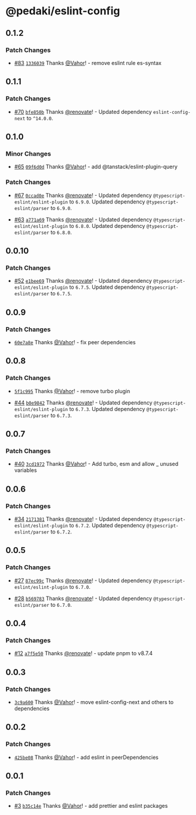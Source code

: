 # @pedaki/eslint-config

## 0.1.2

### Patch Changes

- [#83](https://github.com/PedakiHQ/pedaki/pull/83) [`1336039`](https://github.com/PedakiHQ/pedaki/commit/13360396730387655defda7949f86041134c6a46) Thanks [@Vahor](https://github.com/Vahor)! - remove eslint rule es-syntax

## 0.1.1

### Patch Changes

- [#70](https://github.com/PedakiHQ/pedaki/pull/70) [`bfe850b`](https://github.com/PedakiHQ/pedaki/commit/bfe850b540a4921ed4df7e9ac8084e88f16c8cec) Thanks [@renovate](https://github.com/apps/renovate)! - Updated dependency `eslint-config-next` to `^14.0.0`.

## 0.1.0

### Minor Changes

- [#65](https://github.com/PedakiHQ/pedaki/pull/65) [`09f6d0d`](https://github.com/PedakiHQ/pedaki/commit/09f6d0d3f8f7ce477c6a77e6e22bc60bfa2f81d3) Thanks [@Vahor](https://github.com/Vahor)! - add @tanstack/eslint-plugin-query

### Patch Changes

- [#67](https://github.com/PedakiHQ/pedaki/pull/67) [`0ccad0e`](https://github.com/PedakiHQ/pedaki/commit/0ccad0e6cc66c8bb7e26bedf03444008ee53ac25) Thanks [@renovate](https://github.com/apps/renovate)! - Updated dependency `@typescript-eslint/eslint-plugin` to `6.9.0`.
  Updated dependency `@typescript-eslint/parser` to `6.9.0`.

- [#63](https://github.com/PedakiHQ/pedaki/pull/63) [`a771a69`](https://github.com/PedakiHQ/pedaki/commit/a771a69f214f1521039bae3afe0621d8bf7616bb) Thanks [@renovate](https://github.com/apps/renovate)! - Updated dependency `@typescript-eslint/eslint-plugin` to `6.8.0`.
  Updated dependency `@typescript-eslint/parser` to `6.8.0`.

## 0.0.10

### Patch Changes

- [#52](https://github.com/PedakiHQ/pedaki/pull/52) [`e1bee69`](https://github.com/PedakiHQ/pedaki/commit/e1bee69648af797d281d7dd7dfe5a02a503f25aa) Thanks [@renovate](https://github.com/apps/renovate)! - Updated dependency `@typescript-eslint/eslint-plugin` to `6.7.5`.
  Updated dependency `@typescript-eslint/parser` to `6.7.5`.

## 0.0.9

### Patch Changes

- [`60e7a8e`](https://github.com/PedakiHQ/pedaki/commit/60e7a8e081ebc80ca5f526dc2ed190fa805edd87) Thanks [@Vahor](https://github.com/Vahor)! - fix peer dependencies

## 0.0.8

### Patch Changes

- [`5f1c995`](https://github.com/PedakiHQ/pedaki/commit/5f1c9958d531b882318d5bda647df4a223dd5174) Thanks [@Vahor](https://github.com/Vahor)! - remove turbo plugin

- [#44](https://github.com/PedakiHQ/pedaki/pull/44) [`b0e9842`](https://github.com/PedakiHQ/pedaki/commit/b0e9842634ad3087f1c273f343103104d9113ae2) Thanks [@renovate](https://github.com/apps/renovate)! - Updated dependency `@typescript-eslint/eslint-plugin` to `6.7.3`.
  Updated dependency `@typescript-eslint/parser` to `6.7.3`.

## 0.0.7

### Patch Changes

- [#40](https://github.com/PedakiHQ/pedaki/pull/40) [`3cd1972`](https://github.com/PedakiHQ/pedaki/commit/3cd1972d4c7dc32ee9103d83b65e8fe575a381dc) Thanks [@Vahor](https://github.com/Vahor)! - Add turbo, esm and allow \_ unused variables

## 0.0.6

### Patch Changes

- [#34](https://github.com/PedakiHQ/pedaki/pull/34) [`2171381`](https://github.com/PedakiHQ/pedaki/commit/21713816c384c26e4d4b56406d5140c94410224d) Thanks [@renovate](https://github.com/apps/renovate)! - Updated dependency `@typescript-eslint/eslint-plugin` to `6.7.2`.
  Updated dependency `@typescript-eslint/parser` to `6.7.2`.

## 0.0.5

### Patch Changes

- [#27](https://github.com/PedakiHQ/pedaki/pull/27) [`87ec99c`](https://github.com/PedakiHQ/pedaki/commit/87ec99cc8022272fc9ccb1aed45fb4ef3ccdf61c) Thanks [@renovate](https://github.com/apps/renovate)! - Updated dependency `@typescript-eslint/eslint-plugin` to `6.7.0`.

- [#28](https://github.com/PedakiHQ/pedaki/pull/28) [`b569783`](https://github.com/PedakiHQ/pedaki/commit/b5697834dd48eec62baaaca3218aa1e1c4093974) Thanks [@renovate](https://github.com/apps/renovate)! - Updated dependency `@typescript-eslint/parser` to `6.7.0`.

## 0.0.4

### Patch Changes

- [#12](https://github.com/PedakiHQ/pedaki/pull/12) [`a7f5e50`](https://github.com/PedakiHQ/pedaki/commit/a7f5e50e20947ca800683b0ca90b32647c4ae4ff) Thanks [@renovate](https://github.com/apps/renovate)! - update pnpm to v8.7.4

## 0.0.3

### Patch Changes

- [`3c9a600`](https://github.com/PedakiHQ/pedaki/commit/3c9a600862c98437b71952c806910e30a36e85e0) Thanks [@Vahor](https://github.com/Vahor)! - move eslint-config-next and others to dependencies

## 0.0.2

### Patch Changes

- [`425be08`](https://github.com/PedakiHQ/pedaki/commit/425be082980337501538f4119ecd3b38c588f627) Thanks [@Vahor](https://github.com/Vahor)! - add eslint in peerDependencies

## 0.0.1

### Patch Changes

- [#3](https://github.com/PedakiHQ/pedaki/pull/3) [`b35c14e`](https://github.com/PedakiHQ/pedaki/commit/b35c14ed0deee6070b064f9a7c145ee9ca000936) Thanks [@Vahor](https://github.com/Vahor)! - add prettier and eslint packages
